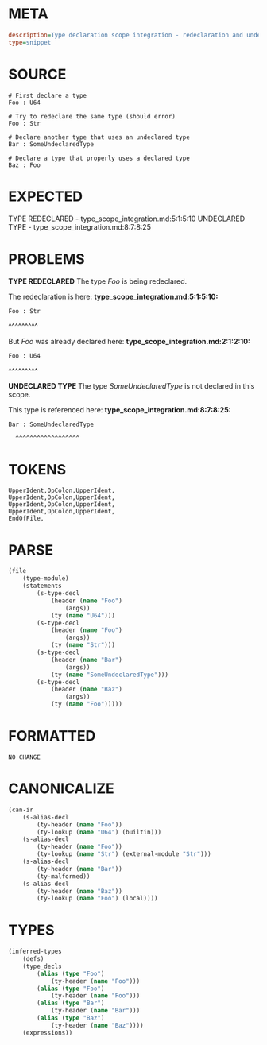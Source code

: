 # META
~~~ini
description=Type declaration scope integration - redeclaration and undeclared type errors
type=snippet
~~~
# SOURCE
~~~roc
# First declare a type
Foo : U64

# Try to redeclare the same type (should error)
Foo : Str

# Declare another type that uses an undeclared type
Bar : SomeUndeclaredType

# Declare a type that properly uses a declared type
Baz : Foo
~~~
# EXPECTED
TYPE REDECLARED - type_scope_integration.md:5:1:5:10
UNDECLARED TYPE - type_scope_integration.md:8:7:8:25
# PROBLEMS
**TYPE REDECLARED**
The type _Foo_ is being redeclared.

The redeclaration is here:
**type_scope_integration.md:5:1:5:10:**
```roc
Foo : Str
```
^^^^^^^^^

But _Foo_ was already declared here:
**type_scope_integration.md:2:1:2:10:**
```roc
Foo : U64
```
^^^^^^^^^


**UNDECLARED TYPE**
The type _SomeUndeclaredType_ is not declared in this scope.

This type is referenced here:
**type_scope_integration.md:8:7:8:25:**
```roc
Bar : SomeUndeclaredType
```
      ^^^^^^^^^^^^^^^^^^


# TOKENS
~~~zig
UpperIdent,OpColon,UpperIdent,
UpperIdent,OpColon,UpperIdent,
UpperIdent,OpColon,UpperIdent,
UpperIdent,OpColon,UpperIdent,
EndOfFile,
~~~
# PARSE
~~~clojure
(file
	(type-module)
	(statements
		(s-type-decl
			(header (name "Foo")
				(args))
			(ty (name "U64")))
		(s-type-decl
			(header (name "Foo")
				(args))
			(ty (name "Str")))
		(s-type-decl
			(header (name "Bar")
				(args))
			(ty (name "SomeUndeclaredType")))
		(s-type-decl
			(header (name "Baz")
				(args))
			(ty (name "Foo")))))
~~~
# FORMATTED
~~~roc
NO CHANGE
~~~
# CANONICALIZE
~~~clojure
(can-ir
	(s-alias-decl
		(ty-header (name "Foo"))
		(ty-lookup (name "U64") (builtin)))
	(s-alias-decl
		(ty-header (name "Foo"))
		(ty-lookup (name "Str") (external-module "Str")))
	(s-alias-decl
		(ty-header (name "Bar"))
		(ty-malformed))
	(s-alias-decl
		(ty-header (name "Baz"))
		(ty-lookup (name "Foo") (local))))
~~~
# TYPES
~~~clojure
(inferred-types
	(defs)
	(type_decls
		(alias (type "Foo")
			(ty-header (name "Foo")))
		(alias (type "Foo")
			(ty-header (name "Foo")))
		(alias (type "Bar")
			(ty-header (name "Bar")))
		(alias (type "Baz")
			(ty-header (name "Baz"))))
	(expressions))
~~~
